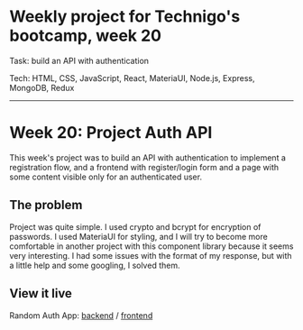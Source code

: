 # Weekly project for Technigo's bootcamp, week 20
Task: build an API with authentication

Tech: HTML, CSS, JavaScript, React, MateriaUI, Node.js, Express, MongoDB, Redux

----

# Week 20: Project Auth API

This week's project was to build an API with authentication to implement a registration flow, and a frontend with register/login form and a page with some content visible only for an authenticated user.

## The problem

Project was quite simple. I used crypto and bcrypt for encryption of passwords. I used MateriaUI for styling, and I will try to become more comfortable in another project with this component library because it seems very interesting. I had some issues with the format of my response, but with a little help and some googling, I solved them.

## View it live

Random Auth App: [backend](https://random-auth.herokuapp.com/) / [frontend](https://random-auth.netlify.app/)
